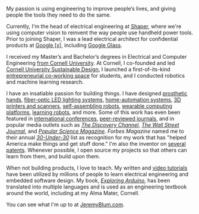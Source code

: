 My passion is using engineering to improve people’s lives, and giving people the tools they need to do the same.

Currently, I'm the head of electrical engineering at [Shaper](http://shapertools.com), where we're using computer vision to reinvent the way people use handheld power tools. Prior to joining Shaper, I was a lead electrical architect for confidential products at [Google [x]](http://www.jeremyblum.com/2013/08/11/whats-next/), including [Google Glass](https://en.wikipedia.org/wiki/Google_Glass).

I received my Master’s and Bachelor’s degrees in Electrical and Computer Engineering [from Cornell University](http://www.jeremyblum.com/2013/08/10/looking-back/). At Cornell, I co-founded and led [Cornell University Sustainable Design](http://cusd.cornell.edu), I launched a first-of-its-kind [entrepreneurial co-working space](http://www.jeremyblum.com/portfolio/popshop/) for students, and I conducted robotics and machine learning research.
 
I have an insatiable passion for building things. I have designed [prosthetic hands](http://www.jeremyblum.com/portfolio/fsr-controlled-prosthetic-hand/), [fiber-optic LED lighting systems](http://www.jeremyblum.com/portfolio/hybrid-lighting/), [home-automation systems](http://jarvis.jeremyblum.com), [3D printers and scanners](http://www.jeremyblum.com/portfolio/makerbot/), [self-assembling robots](http://www.jeremyblum.com/portfolio/stochastic-modular-assembly/), [wearable computing platforms](http://www.jeremyblum.com/portfolio/sudoglove-hardware-controller/), [learning robots](http://www.jeremyblum.com/portfolio/aracna/), and more. Some of this work has even been featured in [international conferences](http://www.jeremyblum.com/2013/03/28/techkriti/), [peer-reviewed journals](http://www.jeremyblum.com/2013/10/06/machine-metabolism-ieee-ram/), and in popular media outlets such as [*The Discovery Channel*](http://www.jeremyblum.com/2011/04/15/sudoglove-on-discovery-channel/), [*The Wall Street Journal*](http://www.jeremyblum.com/2015/10/15/jarvis-wsj/), and [*Popular Science Magazine*](http://www.jeremyblum.com/2015/03/21/raincloud-umbrella-minder-v2/). *Forbes Magazine* named me to their annual [*30-Under-30*](http://www.forbes.com/profile/jeremy-blum/) list as recognition for my work that has "helped America make things and get stuff done." I'm also the inventor on [several patents](https://patents.google.com/?inventor=Jeremy+Evan+Blum). Whenever possible, I open source my projects so that others can learn from them, and build upon them.
 
When not building products, I love to teach. My written and [video tutorials](https://youtube.com/sciguy14) have been utilized by millions of people to learn electrical engineering and embedded software design. My book, [*Exploring Arduino*](http://exploringarduino.com), has been translated into multiple languages and is used as an engineering textbook around the world, including at my Alma Mater, Cornell.

You can see what I'm up to at [JeremyBlum.com](http://jeremyblum.com).
